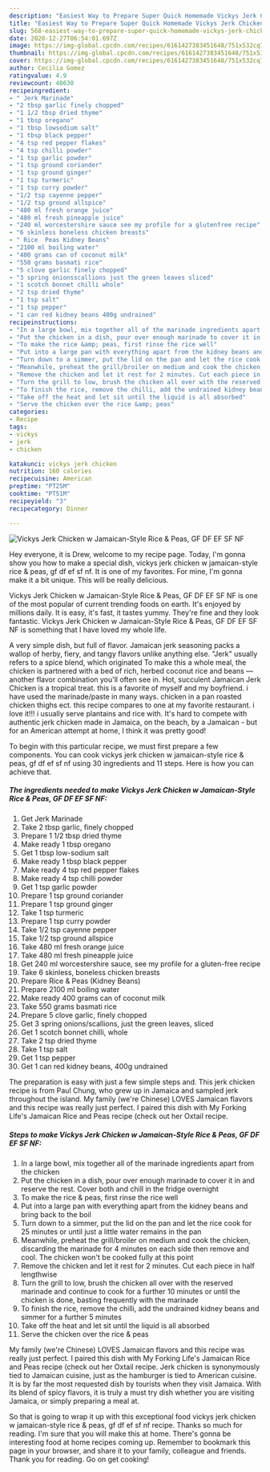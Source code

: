 ```yaml
---
description: "Easiest Way to Prepare Super Quick Homemade Vickys Jerk Chicken w Jamaican-Style Rice &amp;amp; Peas, GF DF EF SF NF"
title: "Easiest Way to Prepare Super Quick Homemade Vickys Jerk Chicken w Jamaican-Style Rice &amp;amp; Peas, GF DF EF SF NF"
slug: 568-easiest-way-to-prepare-super-quick-homemade-vickys-jerk-chicken-w-jamaican-style-rice-and-amp-peas-gf-df-ef-sf-nf
date: 2020-12-27T06:54:01.697Z
image: https://img-global.cpcdn.com/recipes/6161427383451648/751x532cq70/vickys-jerk-chicken-w-jamaican-style-rice-peas-gf-df-ef-sf-nf-recipe-main-photo.jpg
thumbnail: https://img-global.cpcdn.com/recipes/6161427383451648/751x532cq70/vickys-jerk-chicken-w-jamaican-style-rice-peas-gf-df-ef-sf-nf-recipe-main-photo.jpg
cover: https://img-global.cpcdn.com/recipes/6161427383451648/751x532cq70/vickys-jerk-chicken-w-jamaican-style-rice-peas-gf-df-ef-sf-nf-recipe-main-photo.jpg
author: Cecilia Gomez
ratingvalue: 4.9
reviewcount: 40630
recipeingredient:
- " Jerk Marinade"
- "2 tbsp garlic finely chopped"
- "1 1/2 tbsp dried thyme"
- "1 tbsp oregano"
- "1 tbsp lowsodium salt"
- "1 tbsp black pepper"
- "4 tsp red pepper flakes"
- "4 tsp chilli powder"
- "1 tsp garlic powder"
- "1 tsp ground coriander"
- "1 tsp ground ginger"
- "1 tsp turmeric"
- "1 tsp curry powder"
- "1/2 tsp cayenne pepper"
- "1/2 tsp ground allspice"
- "480 ml fresh orange juice"
- "480 ml fresh pineapple juice"
- "240 ml worcestershire sauce see my profile for a glutenfree recipe"
- "6 skinless boneless chicken breasts"
- " Rice  Peas Kidney Beans"
- "2100 ml boiling water"
- "400 grams can of coconut milk"
- "550 grams basmati rice"
- "5 clove garlic finely chopped"
- "3 spring onionsscallions just the green leaves sliced"
- "1 scotch bonnet chilli whole"
- "2 tsp dried thyme"
- "1 tsp salt"
- "1 tsp pepper"
- "1 can red kidney beans 400g undrained"
recipeinstructions:
- "In a large bowl, mix together all of the marinade ingredients apart from the chicken"
- "Put the chicken in a dish, pour over enough marinade to cover it in and reserve the rest. Cover both and chill in the fridge overnight"
- "To make the rice &amp; peas, first rinse the rice well"
- "Put into a large pan with everything apart from the kidney beans and bring back to the boil"
- "Turn down to a simmer, put the lid on the pan and let the rice cook for 25 minutes or until just a little water remains in the pan"
- "Meanwhile, preheat the grill/broiler on medium and cook the chicken, discarding the marinade for 4 minutes on each side then remove and cool. The chicken won&#39;t be cooked fully at this point"
- "Remove the chicken and let it rest for 2 minutes. Cut each piece in half lengthwise"
- "Turn the grill to low, brush the chicken all over with the reserved marinade and continue to cook for a further 10 minutes or until the chicken is done, basting frequently with the marinade"
- "To finish the rice, remove the chilli, add the undrained kidney beans and simmer for a further 5 minutes"
- "Take off the heat and let sit until the liquid is all absorbed"
- "Serve the chicken over the rice &amp; peas"
categories:
- Recipe
tags:
- vickys
- jerk
- chicken

katakunci: vickys jerk chicken 
nutrition: 160 calories
recipecuisine: American
preptime: "PT25M"
cooktime: "PT51M"
recipeyield: "3"
recipecategory: Dinner

---
```



![Vickys Jerk Chicken w Jamaican-Style Rice &amp; Peas, GF DF EF SF NF](https://img-global.cpcdn.com/recipes/6161427383451648/751x532cq70/vickys-jerk-chicken-w-jamaican-style-rice-peas-gf-df-ef-sf-nf-recipe-main-photo.jpg)

Hey everyone, it is Drew, welcome to my recipe page. Today, I'm gonna show you how to make a special dish, vickys jerk chicken w jamaican-style rice &amp; peas, gf df ef sf nf. It is one of my favorites. For mine, I'm gonna make it a bit unique. This will be really delicious.

Vickys Jerk Chicken w Jamaican-Style Rice &amp; Peas, GF DF EF SF NF is one of the most popular of current trending foods on earth. It's enjoyed by millions daily. It is easy, it's fast, it tastes yummy. They're fine and they look fantastic. Vickys Jerk Chicken w Jamaican-Style Rice &amp; Peas, GF DF EF SF NF is something that I have loved my whole life.

A very simple dish, but full of flavor. Jamaican jerk seasoning packs a wallop of herby, fiery, and tangy flavors unlike anything else. &#34;Jerk&#34; usually refers to a spice blend, which originated To make this a whole meal, the chicken is partnered with a bed of rich, herbed coconut rice and beans — another flavor combination you&#39;ll often see in. Hot, succulent Jamaican Jerk Chicken is a tropical treat. this is a favorite of myself and my boyfriend. i have used the marinade/paste in many ways. chicken in a pan roasted chicken thighs ect. this recipe compares to one at my favorite restaurant. i love it!!! i usually serve plantains and rice with. It&#39;s hard to compete with authentic jerk chicken made in Jamaica, on the beach, by a Jamaican - but for an American attempt at home, I think it was pretty good!


To begin with this particular recipe, we must first prepare a few components. You can cook vickys jerk chicken w jamaican-style rice &amp; peas, gf df ef sf nf using 30 ingredients and 11 steps. Here is how you can achieve that.

<!--inarticleads1-->

##### The ingredients needed to make Vickys Jerk Chicken w Jamaican-Style Rice &amp; Peas, GF DF EF SF NF:

1. Get  Jerk Marinade
1. Take 2 tbsp garlic, finely chopped
1. Prepare 1 1/2 tbsp dried thyme
1. Make ready 1 tbsp oregano
1. Get 1 tbsp low-sodium salt
1. Make ready 1 tbsp black pepper
1. Make ready 4 tsp red pepper flakes
1. Make ready 4 tsp chilli powder
1. Get 1 tsp garlic powder
1. Prepare 1 tsp ground coriander
1. Prepare 1 tsp ground ginger
1. Take 1 tsp turmeric
1. Prepare 1 tsp curry powder
1. Take 1/2 tsp cayenne pepper
1. Take 1/2 tsp ground allspice
1. Take 480 ml fresh orange juice
1. Take 480 ml fresh pineapple juice
1. Get 240 ml worcestershire sauce, see my profile for a gluten-free recipe
1. Take 6 skinless, boneless chicken breasts
1. Prepare  Rice &amp; Peas (Kidney Beans)
1. Prepare 2100 ml boiling water
1. Make ready 400 grams can of coconut milk
1. Take 550 grams basmati rice
1. Prepare 5 clove garlic, finely chopped
1. Get 3 spring onions/scallions, just the green leaves, sliced
1. Get 1 scotch bonnet chilli, whole
1. Take 2 tsp dried thyme
1. Take 1 tsp salt
1. Get 1 tsp pepper
1. Get 1 can red kidney beans, 400g undrained


The preparation is easy with just a few simple steps and. This jerk chicken recipe is from Paul Chung, who grew up in Jamaica and sampled jerk throughout the island. My family (we&#39;re Chinese) LOVES Jamaican flavors and this recipe was really just perfect. I paired this dish with My Forking Life&#39;s Jamaican Rice and Peas recipe (check out her Oxtail recipe. 

<!--inarticleads2-->

##### Steps to make Vickys Jerk Chicken w Jamaican-Style Rice &amp; Peas, GF DF EF SF NF:

1. In a large bowl, mix together all of the marinade ingredients apart from the chicken
1. Put the chicken in a dish, pour over enough marinade to cover it in and reserve the rest. Cover both and chill in the fridge overnight
1. To make the rice &amp; peas, first rinse the rice well
1. Put into a large pan with everything apart from the kidney beans and bring back to the boil
1. Turn down to a simmer, put the lid on the pan and let the rice cook for 25 minutes or until just a little water remains in the pan
1. Meanwhile, preheat the grill/broiler on medium and cook the chicken, discarding the marinade for 4 minutes on each side then remove and cool. The chicken won&#39;t be cooked fully at this point
1. Remove the chicken and let it rest for 2 minutes. Cut each piece in half lengthwise
1. Turn the grill to low, brush the chicken all over with the reserved marinade and continue to cook for a further 10 minutes or until the chicken is done, basting frequently with the marinade
1. To finish the rice, remove the chilli, add the undrained kidney beans and simmer for a further 5 minutes
1. Take off the heat and let sit until the liquid is all absorbed
1. Serve the chicken over the rice &amp; peas


My family (we&#39;re Chinese) LOVES Jamaican flavors and this recipe was really just perfect. I paired this dish with My Forking Life&#39;s Jamaican Rice and Peas recipe (check out her Oxtail recipe. Jerk chicken is synonymously tied to Jamaican cuisine, just as the hamburger is tied to American cuisine. It is by far the most requested dish by tourists when they visit Jamaica. With its blend of spicy flavors, it is truly a must try dish whether you are visiting Jamaica, or simply preparing a meal at. 

So that is going to wrap it up with this exceptional food vickys jerk chicken w jamaican-style rice &amp; peas, gf df ef sf nf recipe. Thanks so much for reading. I'm sure that you will make this at home. There's gonna be interesting food at home recipes coming up. Remember to bookmark this page in your browser, and share it to your family, colleague and friends. Thank you for reading. Go on get cooking!

